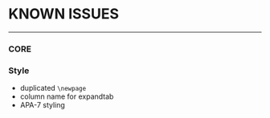 # KNOWN ISSUES

---

### CORE

### Style

- duplicated `\newpage`
- column name for expandtab
- APA-7 styling
